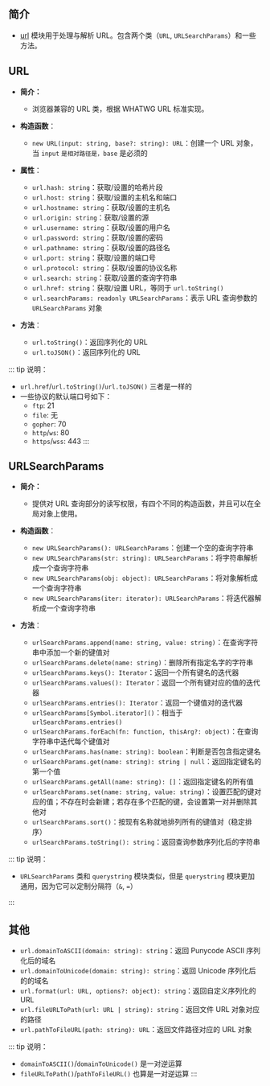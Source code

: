 ## 简介

+ [url](http://nodejs.cn/api/url.html) 模块用于处理与解析 URL。包含两个类（`URL`, `URLSearchParams`）和一些方法。



## URL

+ **简介：**
  + 浏览器兼容的 URL 类，根据 WHATWG URL 标准实现。

+ **构造函数**：
  + `new URL(input: string, base?: string): URL`：创建一个 URL 对象，当 `input` `是相对路径是，base` 是必须的
+ **属性**：
  + `url.hash: string`：获取/设置的哈希片段
  + `url.host: string`：获取/设置的主机名和端口
  + `url.hostname: string`：获取/设置的主机名
  + `url.origin: string`：获取/设置的源
  + `url.username: string`：获取/设置的用户名
  + `url.password: string`：获取/设置的密码
  + `url.pathname: string`：获取/设置的路径名
  + `url.port: string`：获取/设置的端口号
  + `url.protocol: string`：获取/设置的协议名称
  + `url.search: string`：获取/设置的查询字符串
  + `url.href: string`：获取/设置 URL，等同于 `url.toString()`
  + `url.searchParams: readonly URLSearchParams`：表示 URL 查询参数的 `URLSearchParams` 对象
+ **方法**：
  + `url.toString()`：返回序列化的 URL
  + `url.toJSON()`：返回序列化的 URL

::: tip 说明：
+ `url.href`/`url.toString()`/`url.toJSON()` 三者是一样的
+ 一些协议的默认端口号如下：
  + `ftp`: 21
  + `file`: 无
  + `gopher`: 70
  + `http`/`ws`: 80
  + `https`/`wss`: 443
:::




## URLSearchParams

+ **简介：**
  + 提供对 URL 查询部分的读写权限，有四个不同的构造函数，并且可以在全局对象上使用。

+ **构造函数**：
  + `new URLSearchParams(): URLSearchParams`：创建一个空的查询字符串
  + `new URLSearchParams(str: string): URLSearchParams`：将字符串解析成一个查询字符串
  + `new URLSearchParams(obj: object): URLSearchParams`：将对象解析成一个查询字符串
  + `new URLSearchParams(iter: iterator): URLSearchParams`：将迭代器解析成一个查询字符串
+ **方法**：
  + `urlSearchParams.append(name: string, value: string)`：在查询字符串中添加一个新的键值对
  + `urlSearchParams.delete(name: string)`：删除所有指定名字的字符串
  + `urlSearchParams.keys(): Iterator`：返回一个所有键名的迭代器
  + `urlSearchParams.values(): Iterator`：返回一个所有键对应的值的迭代器
  + `urlSearchParams.entries(): Iterator`：返回一个键值对的迭代器
  + `urlSearchParams[Symbol.iterator]()`：相当于 `urlSearchParams.entries()`
  + `urlSearchParams.forEach(fn: function, thisArg?: object)`：在查询字符串中迭代每个键值对
  + `urlSearchParams.has(name: string): boolean`：判断是否包含指定键名
  + `urlSearchParams.get(name: string): string | null`：返回指定键名的第一个值
  + `urlSearchParams.getAll(name: string): []`：返回指定键名的所有值
  + `urlSearchParams.set(name: string, value: string)`：设置匹配的键对应的值；不存在时会新建；若存在多个匹配的键，会设置第一对并删除其他对
  + `urlSearchParams.sort()`：按现有名称就地排列所有的键值对（稳定排序）
  + `urlSearchParams.toString(): string`：返回查询参数序列化后的字符串

::: tip 说明：
+ `URLSearchParams` 类和 `querystring` 模块类似，但是 `querystring` 模块更加通用，因为它可以定制分隔符（`&`, `=`）

:::




## 其他

+ `url.domainToASCII(domain: string): string`：返回 Punycode ASCII 序列化后的域名
+ `url.domainToUnicode(domain: string): string`：返回 Unicode 序列化后的的域名
+ `url.format(url: URL, options?: object): string`：返回自定义序列化的 URL
+ `url.fileURLToPath(url: URL | string): string`：返回文件 URL 对象对应的路径
+ `url.pathToFileURL(path: string): URL`：返回文件路径对应的 URL 对象

::: tip 说明：
+ `domainToASCII()`/`domainToUnicode()` 是一对逆运算
+ `fileURLToPath()`/`pathToFileURL()` 也算是一对逆运算
:::

